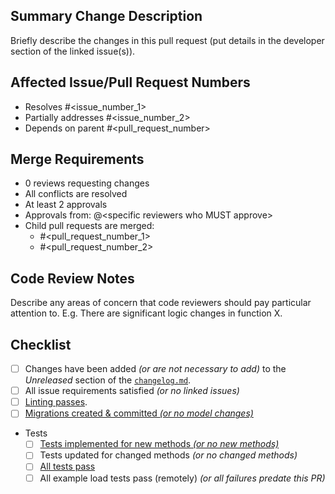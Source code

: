 <!-- markdownlint-disable-next-line first-line-heading -->
## Summary Change Description

Briefly describe the changes in this pull request (put details in the
developer section of the linked issue(s)).

## Affected Issue/Pull Request Numbers

- Resolves #<issue_number_1>
- Partially addresses #<issue_number_2>
- Depends on parent #<pull_request_number>

## Merge Requirements

- 0 reviews requesting changes
- All conflicts are resolved
- At least 2 approvals
- Approvals from: @\<specific reviewers who MUST approve>
- Child pull requests are merged:
  - #<pull_request_number_1>
  - #<pull_request_number_2>

## Code Review Notes

Describe any areas of concern that code reviewers should pay particular
attention to.  E.g. There are significant logic changes in function X.

## Checklist

- [ ] Changes have been added *(or are not necessary to add)* to the
      *Unreleased* section of the [`changelog.md`](https://github.com/Princeton-LSI-ResearchComputing/tracebase/blob/main/changelog.md).
- [ ] All issue requirements satisfied *(or no linked issues)*
- [ ] [Linting passes](https://github.com/Princeton-LSI-ResearchComputing/tracebase/blob/main/CONTRIBUTING.md#linting).
- [ ] [Migrations created & committed *(or no model changes)*](https://github.com/Princeton-LSI-ResearchComputing/tracebase/blob/main/CONTRIBUTING.md#migration-process)
- Tests
  - [ ] [Tests implemented for new methods *(or no new methods)*](https://github.com/Princeton-LSI-ResearchComputing/tracebase/blob/main/CONTRIBUTING.md#test-implementation)
  - [ ] Tests updated for changed methods *(or no changed methods)*
  - [ ] [All tests pass](https://github.com/Princeton-LSI-ResearchComputing/tracebase/blob/main/CONTRIBUTING.md#quality-control)
  - [ ] All example load tests pass (remotely) *(or all failures predate this PR)*

